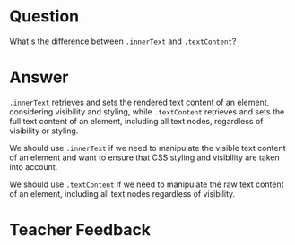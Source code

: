 # Question
What's the difference between `.innerText` and `.textContent`?

# Answer

`.innerText` retrieves and sets the rendered text content of an element, considering visibility and styling, while `.textContent` retrieves and sets the full text content of an element, including all text nodes, regardless of visibility or styling.

We should use `.innerText` if we need to manipulate the visible text content of an element and want to ensure that CSS styling and visibility are taken into account. 

We should use `.textContent` if we need to manipulate the raw text content of an element, including all text nodes regardless of visibility. 

# Teacher Feedback